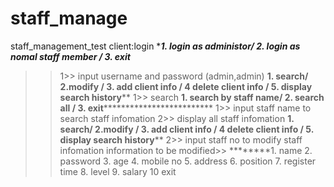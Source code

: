 # staff_manage
staff_management_test
client:login
********1. login as administor/ 2. login as nomal staff member / 3. exit*******
>>1>> input username and password (admin,admin)
********1. search/ 2.modify / 3. add client info / 4 delete client info / 5. display search history**********
>>1>> search
********1. search by staff name/ 2. search all / 3. exit*********************************
>>1>> input staff name to search staff infomation
>>2>> display all staff infomation
********1. search/ 2.modify / 3. add client info / 4 delete client info / 5. display search history**********
>>2>> input staff no to modify staff infomation
information to be modified>>
********1. name 2. password 3. age 4. mobile no 5. address 6. position 7. register time 8. level 9. salary 10 exit

